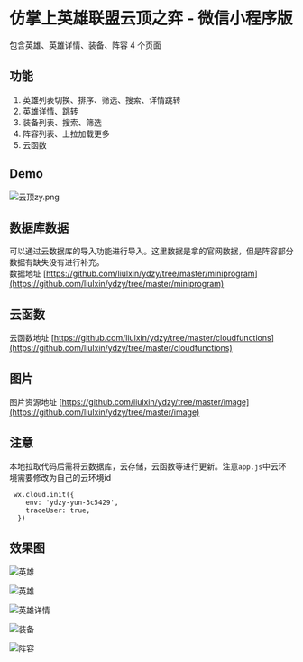 # 仿掌上英雄联盟云顶之弈 - 微信小程序版

包含英雄、英雄详情、装备、阵容 4 个页面

## 功能
1. 英雄列表切换、排序、筛选、搜索、详情跳转
2. 英雄详情、跳转
3. 装备列表、搜索、筛选
4. 阵容列表、上拉加载更多
5. 云函数

## Demo
![云顶zy.png](https://upload-images.jianshu.io/upload_images/9279065-f70a1eb8850d9a2a.png?imageMogr2/auto-orient/strip%7CimageView2/2/w/1240)

## 数据库数据
可以通过云数据库的导入功能进行导入。这里数据是拿的官网数据，但是阵容部分数据有缺失没有进行补充。  
数据地址 [https://github.com/liulxin/ydzy/tree/master/miniprogram](https://github.com/liulxin/ydzy/tree/master/miniprogram)

## 云函数
云函数地址 [https://github.com/liulxin/ydzy/tree/master/cloudfunctions](https://github.com/liulxin/ydzy/tree/master/cloudfunctions)

## 图片
图片资源地址 [https://github.com/liulxin/ydzy/tree/master/image](https://github.com/liulxin/ydzy/tree/master/image)

## 注意
本地拉取代码后需将云数据库，云存储，云函数等进行更新。注意`app.js`中云环境需要修改为自己的云环境id
```
 wx.cloud.init({
    env: 'ydzy-yun-3c5429',
    traceUser: true,
  })
```

## 效果图
![英雄](https://upload-images.jianshu.io/upload_images/9279065-0eeb805886895b83.png?imageMogr2/auto-orient/strip%7CimageView2/2/w/1240)

![英雄](https://upload-images.jianshu.io/upload_images/9279065-a90257966cefcaf7.png?imageMogr2/auto-orient/strip%7CimageView2/2/w/1240)

![英雄详情](https://upload-images.jianshu.io/upload_images/9279065-aa16ae983e817d0c.png?imageMogr2/auto-orient/strip%7CimageView2/2/w/1240)

![装备](https://upload-images.jianshu.io/upload_images/9279065-1215480fca7d0a37.png?imageMogr2/auto-orient/strip%7CimageView2/2/w/1240)

![阵容](https://upload-images.jianshu.io/upload_images/9279065-892fd79392838e8e.png?imageMogr2/auto-orient/strip%7CimageView2/2/w/1240)
